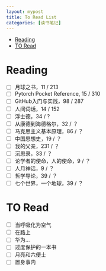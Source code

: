 ```yaml
---
layout: mypost
title: To Read List
categories: [读书笔记]
---
```


- [Reading](#reading)
- [TO Read](#to-read)


# Reading

- [ ] 月球之书，11 / 213
- [ ] Pytorch Pocket Reference, 15 / 310
- [ ] GitHub入门与实践，98 / 287
- [ ] 人间词话，14 / 152
- [ ] 浮士德，34 /  ?
- [ ] 从康德到海德格尔，32 / ？
- [ ] 马克思主义基本原理，86 / ？
- [ ] 中国思想史，19 / ？
- [ ] 我的父亲，231 / ？
- [ ] 沉思录，33 / ？
- [ ] 论学者的使命，人的使命，9 / ？
- [ ] 人月神话，9 / ？
- [ ] 哲学导论，39 / ？
- [ ] 七个世界，一个地球，39 / ？

# TO Read

- [ ] 当呼吸化为空气
- [ ] 在路上
- [ ] 华为...
- [ ] 过度保护的一本书
- [ ] 月亮和六便士
- [ ] 置身事内